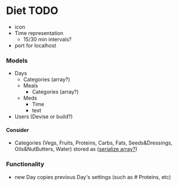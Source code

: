 # Diet TODO

- icon
- Time representation
  - 15/30 min intervals?
- port for localhost

### Models

- Days
  - Categories (array?)
  - Meals
    - Categories (array?)
  - Meds
    - Time
    - text
- Users (Devise or build?)

#### Consider
- Categories (Vegs, Fruits, Proteins, Carbs, Fats, Seeds&Dressings, Oils&NutButters, Water) stored as ([serialize array?](https://stackoverflow.com/questions/23340222/how-to-save-array-to-database-in-rails))

### Functionality
- new Day copies previous Day's settings (such as # Proteins, etc)
